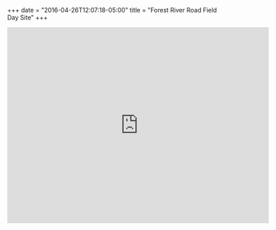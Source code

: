 +++
date = "2016-04-26T12:07:18-05:00"
title = "Forest River Road Field Day Site"
+++
<iframe src="https://www.google.com/maps/embed?pb=!1m18!1m12!1m3!1d5465.4969355139865!2d-96.79193672926843!3d46.76985423398809!2m3!1f0!2f0!3f0!3m2!1i1024!2i768!4f13.1!3m3!1m2!1s0x0%3A0x0!2zNDbCsDQ2JzA1LjgiTiA5NsKwNDcnMDQuMCJX!5e0!3m2!1sen!2sus!4v1461690320000" width="600" height="450" frameborder="0" style="border:0" allowfullscreen></iframe>
